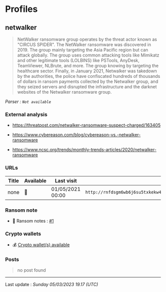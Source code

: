 # Profiles

## **netwalker**

> NetWalker ransomware group operates by the threat actor known as "CIRCUS SPIDER". The NetWalker ransomware was discovered in 2019. The group mainly targeting the Asia Pacific region but can attack globally. The group uses common attacking tools like Mimikatz and other legitimate tools (LOLBINS) like PSTools, AnyDesk, TeamViewer, NLBrute, and more. The group knowing by targeting the healthcare sector. Finally, in January 2021, Netwalker was takedown by the authorities, the police have confiscated hundreds of thousands of dollars in ransom payments collected by the Netwalker group, and they seized servers and disrupted the infrastructure and the darknet websites of the Netwalker ransomware group.

_Parser : `Not available`_

### External analysis
- https://threatpost.com/netwalker-ransomware-suspect-charged/163405

- https://www.cybereason.com/blog/cybereason-vs.-netwalker-ransomware

- https://www.ncsc.org/trends/monthly-trends-articles/2020/netwalker-ransomware

### URLs
| Title | Available | Last visit | fqdn | Screenshot 
|---|---|---|---|---|
| none | 🔴 | 01/05/2021 00:00 | `http://rnfdsgm6wb6j6su5txkekw4u4y47kp2eatvu7d6xhyn5cs4lt4pdrqqd.onion` | ❌ | 


### Ransom note
* 📝 Ransom notes :  <a href="/ransomware_notes/netwalker/netwalker.txt" target=_blank>#1</a> 

### Crypto wallets
* 💰 <a href="/#/crypto/netwalker.md">Crypto wallet(s) available</a>


### Posts

> no post found


 --- 


Last update : _Sunday 05/03/2023 19.17 (UTC)_
